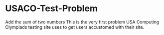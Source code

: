 # USACO-Test-Problem
Add the sum of two numbers
This is the very first problem USA Computing Olympiads testing site uses to get users accustomed with their site.

